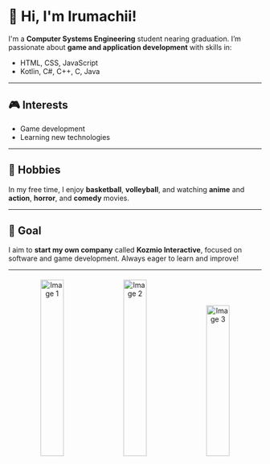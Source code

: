 # 

# 👋 Hi, I'm Irumachii!

I'm a **Computer Systems Engineering** student nearing graduation. I’m passionate about **game and application development** with skills in:

- HTML, CSS, JavaScript
- Kotlin, C#, C++, C, Java

---

## 🎮 Interests

- Game development
- Learning new technologies

---

## 🏀 Hobbies

In my free time, I enjoy **basketball**, **volleyball**, and watching **anime** and **action**, **horror**, and **comedy** movies.

---

## 🚀 Goal

I aim to **start my own company** called **Kozmio Interactive**, focused on software and game development. Always eager to learn and improve!

---
<div align="center">
    <img src="https://media1.tenor.com/m/uYP_Nkq8VPsAAAAd/coding-hello-world.gif" alt="Image 1" width="30%" height="30%" style="display:inline-block; margin: 5px;" />
    <img src="https://media3.giphy.com/media/scZPhLqaVOM1qG4lT9/giphy.webp?cid=790b7611b9ybmm0uq72vbcbb58d3tsog4xgg3uwrzc3kpk8q&ep=v1_gifs_search&rid=giphy.webp&ct=g" alt="Image 2" width="30%" height="30%" style="display:inline-block; margin: 5px;" />
    <img src="https://media4.giphy.com/media/v1.Y2lkPTc5MGI3NjExeXBrdzM0MGxyaTFhbzBhdnlmcHU4ZG5yemI5bTR3Ymw5MDV2cndjbiZlcD12MV9pbnRlcm5hbF9naWZfYnlfaWQmY3Q9Zw/Ws6T5PN7wHv3cY8xy8/giphy.webp" alt="Image 3" width="30%" height="300px" style="display:inline-block; margin: 5px;" />
</div>
</div>
